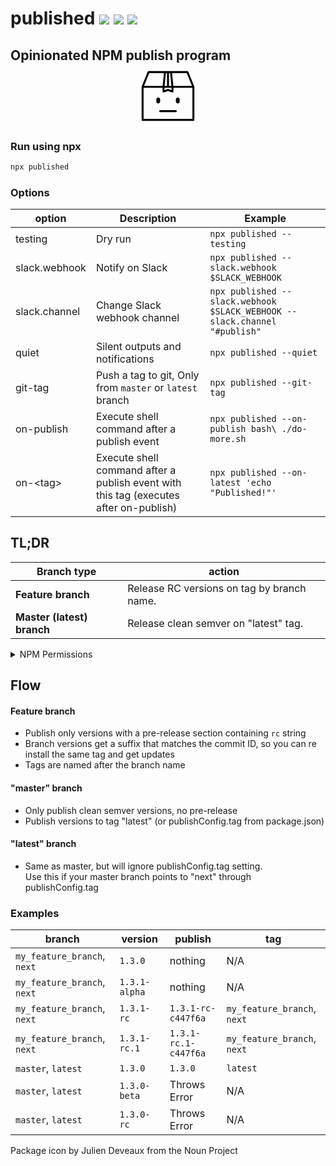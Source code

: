 # published [![](https://img.shields.io/badge/source--000000.svg?logo=github&style=social)](https://github.com/fiverr/published) [![](https://img.shields.io/npm/v/published.svg)](https://www.npmjs.com/package/published) [![](https://circleci.com/gh/fiverr/published.svg?style=svg&circle-token=c887f45cd0a168ce3a1a304923f92bff11cccd81)](https://circleci.com/gh/fiverr/workflows/published/tree/master)

## Opinionated NPM publish program <svg xmlns="http://www.w3.org/2000/svg" viewBox="20 20 60 60" width="100" height="100" style="display:block; margin:0 auto"><ellipse cx="40.625" cy="55.678" rx="1.875" ry="2.812"/><ellipse cx="59.375" cy="55.678" rx="1.875" ry="2.812"/><path d="M57.5 65.053h-15a.937.937 0 1 0 0 1.876h15a.937.937 0 1 0 0-1.876z"/><path d="M75.312 42.687v-.011c0-.048-.021-.092-.027-.137-.011-.072-.011-.145-.04-.214L69.51 28.143c-.002-.002-.004-.003-.004-.005a.923.923 0 0 0-.687-.544c-.057-.013-.111-.035-.17-.035l-.009-.002H31.359l-.011.002c-.044 0-.084.019-.126.025a.935.935 0 0 0-.729.553c0 .002-.002.003-.004.005l-5.735 14.182c-.027.069-.029.139-.038.209-.009.049-.029.091-.029.143v31.7c0 .518.419.938.938.938h48.75a.937.937 0 0 0 .938-.938V42.694l-.001-.007zm-25.015 2.122c-.037-.013-.075-.005-.112-.013a.777.777 0 0 0-.363-.001c-.038.007-.078.001-.119.015l-3.066 1.023v-2.219h6.727v2.219l-3.067-1.024zM31.993 29.432h14.104l-1.23 12.307h-17.85l4.976-12.307zm17.069 12.306H46.75l1.23-12.307h1.082v12.307zm1.876-12.306h1.082l1.23 12.307h-2.312V29.432zm4.195 12.306l-1.23-12.307h14.104l4.977 12.307H55.133zm18.305 31.7H26.562V43.613h18.199v3.52c0 .051.02.095.029.143.007.051.002.103.018.154.004.009.014.013.017.022.061.165.167.3.303.406.027.022.053.037.084.057a.923.923 0 0 0 .487.156.926.926 0 0 0 .296-.048L50 46.688l4.005 1.335a.926.926 0 0 0 .296.048.908.908 0 0 0 .487-.156c.031-.02.057-.035.084-.057a.915.915 0 0 0 .303-.406c.003-.009.013-.013.017-.022.016-.051.011-.103.018-.154.01-.048.029-.092.029-.143v-3.52h18.199v29.825z"/></svg>

### Run using npx
```sh
npx published
```

### Options

| option | Description | Example
| - | - | -
| testing | Dry run | `npx published --testing`
| slack.webhook | Notify on Slack | `npx published --slack.webhook $SLACK_WEBHOOK`
| slack.channel | Change Slack webhook channel | `npx published --slack.webhook $SLACK_WEBHOOK --slack.channel "#publish"`
| quiet | Silent outputs and notifications | `npx published --quiet`
| git-tag | Push a tag to git, Only from `master` or `latest` branch | `npx published --git-tag`
| on-publish | Execute shell command after a publish event | `npx published --on-publish bash\ ./do-more.sh`
| on-\<tag> | Execute shell command after a publish event with this tag (executes after on-publish) | `npx published --on-latest 'echo "Published!"'`

## TL;DR
| Branch type | action |
| --- | --- |
| **Feature branch** | Release RC versions on tag by branch name. |
| **Master (latest) branch** | Release clean semver on "latest" tag. |

<details>
<summary>NPM Permissions</summary>
In order to publish an NPM package as a privileged user, create an NPM configuration file. One way to do it is to hide the token in an environment variable and add this preceding step:

```sh
echo "//registry.npmjs.org/:_authToken=$NPM_TOKEN" >> ~/.npmrc
```
</details>

## Flow

#### Feature branch

- Publish only versions with a pre-release section containing `rc` string
- Branch versions get a suffix that matches the commit ID, so you can re install the same tag and get updates
- Tags are named after the branch name

#### "master" branch

- Only publish clean semver versions, no pre-release
- Publish versions to tag "latest" (or publishConfig.tag from package.json)

#### "latest" branch
- Same as master, but will ignore publishConfig.tag setting.<br>Use this if your master branch points to "next" through publishConfig.tag

### Examples

| branch | version | publish | tag
| - | - | - | -
| `my_feature_branch`, `next` | `1.3.0` | nothing | N/A
| `my_feature_branch`, `next` | `1.3.1-alpha` | nothing | N/A
| `my_feature_branch`, `next` | `1.3.1-rc` | `1.3.1-rc-c447f6a` | `my_feature_branch`, `next`
| `my_feature_branch`, `next` | `1.3.1-rc.1` | `1.3.1-rc.1-c447f6a` | `my_feature_branch`, `next`
| `master`, `latest` | `1.3.0` | `1.3.0` | `latest`
| `master`, `latest` | `1.3.0-beta` | Throws Error | N/A
| `master`, `latest` | `1.3.0-rc` | Throws Error | N/A

Package icon by Julien Deveaux from the Noun Project
